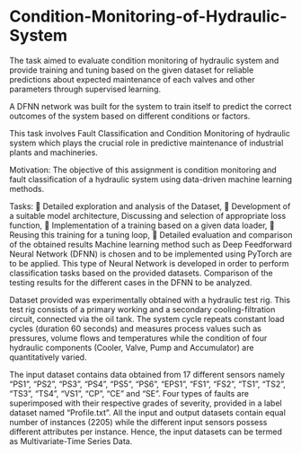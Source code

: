 # Condition-Monitoring-of-Hydraulic-System

The task aimed to evaluate condition monitoring of hydraulic system and provide training and tuning based on the given dataset for reliable predictions about expected maintenance of each valves and other parameters through supervised learning.

A DFNN network was built for the system to train itself to predict the correct outcomes of the system based on different conditions or factors.

This task involves Fault Classification and Condition Monitoring of hydraulic system 
which plays the crucial role in predictive maintenance of industrial plants and machineries. 

Motivation: The objective of this assignment is condition monitoring and fault classification 
of a hydraulic system using data-driven machine learning methods. 

Tasks: 
   Detailed exploration and analysis of the Dataset, 
   Development of a suitable model architecture, Discussing and selection of appropriate 
  loss function, 
   Implementation of a training based on a given data loader, 
   Reusing this training for a tuning loop, 
   Detailed evaluation and comparison of the obtained results 
  Machine learning method such as Deep Feedforward Neural Network (DFNN) is chosen and 
  to be implemented using PyTorch are to be applied. This type of Neural Network is 
  developed in order to perform classification tasks based on the provided datasets. 
  Comparison of the testing results for the different cases in the DFNN to be analyzed.
  
Dataset provided was experimentally obtained with a hydraulic test rig. This test rig 
consists of a primary working and a secondary cooling-filtration circuit, connected via the 
oil tank. The system cycle repeats constant load cycles (duration 60 seconds) and 
measures process values such as pressures, volume flows and temperatures while the 
condition of four hydraulic components (Cooler, Valve, Pump and Accumulator) are 
quantitatively varied. 

The input dataset contains data obtained from 17 different sensors namely “PS1”, “PS2”, 
“PS3”, “PS4”, “PS5”, “PS6”, “EPS1”, “FS1”, “FS2”, “TS1”, “TS2”, “TS3”, “TS4”, “VS1”, 
“CP”, “CE” and “SE”. Four types of faults are superimposed with their respective grades of 
severity, provided in a label dataset named “Profile.txt”. All the input and output datasets 
contain equal number of instances (2205) while the different input sensors possess different 
attributes per instance. Hence, the input datasets can be termed as Multivariate-Time Series 
Data.
